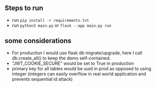 ## Steps to run 

- run ``pip install -r requirements.txt``
- run ``python3 main.py`` or ``flask --app main.py run``

## some considerations 

- For production I would use flask db migrate/upgrade, here I call db.create_all() to keep the demo self-contained.
- "JWT_COOKIE_SECURE" would be set to True in production
- primary key for all tables would be uuid in prod as opposed to using integer (integers can easily overflow in real world application and prevents sequential id attack)
